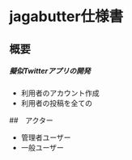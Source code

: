# jagabutter仕様書

## 概要
##### 擬似Twitterアプリの開発
- 利用者のアカウント作成
- 利用者の投稿を全ての


##　アクター
- 管理者ユーザー
- 一般ユーザー

